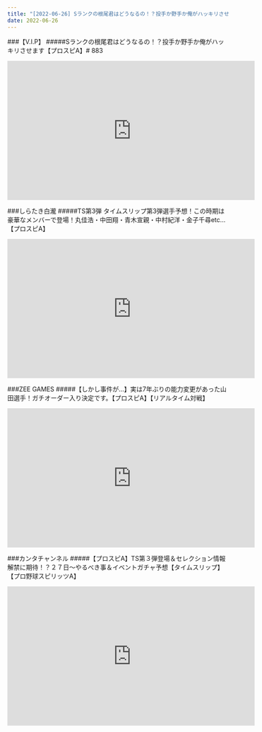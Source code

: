 ```yaml
---
title: "[2022-06-26] Sランクの根尾君はどうなるの！？投手か野手か俺がハッキリさせます【プロスピA】# 883 他"
date: 2022-06-26
---
```

###【V.I.P】
#####Sランクの根尾君はどうなるの！？投手か野手か俺がハッキリさせます【プロスピA】# 883
<iframe width="560" height="315" src="https://www.youtube.com/embed/MXVJ7ZwMAyo" frameborder="0" allow="accelerometer; autoplay; clipboard-write; encrypted-media; gyroscope; picture-in-picture" allowfullscreen></iframe>

###しらたき白瀧
#####TS第3弾 タイムスリップ第3弾選手予想！この時期は豪華なメンバーで登場！丸佳浩・中田翔・青木宣親・中村紀洋・金子千尋etc…【プロスピA】
<iframe width="560" height="315" src="https://www.youtube.com/embed/jkJnD0-DM_w" frameborder="0" allow="accelerometer; autoplay; clipboard-write; encrypted-media; gyroscope; picture-in-picture" allowfullscreen></iframe>

###ZEE GAMES
#####【しかし事件が…】実は7年ぶりの能力変更があった山田選手！ガチオーダー入り決定です。【プロスピA】【リアルタイム対戦】
<iframe width="560" height="315" src="https://www.youtube.com/embed/JG-xehYPxIU" frameborder="0" allow="accelerometer; autoplay; clipboard-write; encrypted-media; gyroscope; picture-in-picture" allowfullscreen></iframe>

###カンタチャンネル
#####【プロスピA】TS第３弾登場＆セレクション情報解禁に期待！？２７日～やるべき事＆イベントガチャ予想【タイムスリップ】【プロ野球スピリッツA】
<iframe width="560" height="315" src="https://www.youtube.com/embed/zbtUKxoPjyg" frameborder="0" allow="accelerometer; autoplay; clipboard-write; encrypted-media; gyroscope; picture-in-picture" allowfullscreen></iframe>

